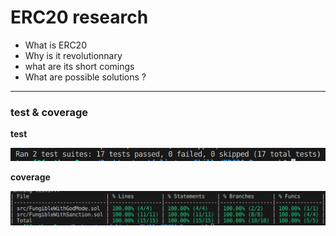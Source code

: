 # ERC20 research

- What is ERC20
- Why is it revolutionnary
- what are its short comings
- What are possible solutions ?

______________________________

### test & coverage

**test**

![tests](./assets/tests.png "tests suite 100%")

**coverage**

![coverage](./assets/coverage.png "coverage 100%")